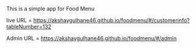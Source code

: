 This is a simple app for Food Menu

live URL = https://akshaygulhane46.github.io/foodmenu/#/customerinfo?tableNumber=132

Admin URL = https://akshaygulhane46.github.io/foodmenu/#/admin
